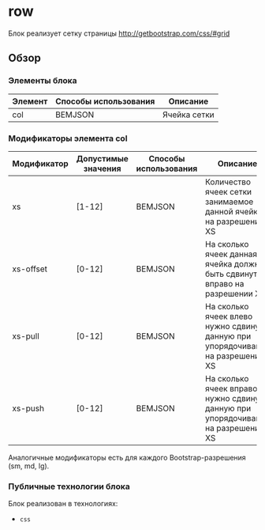 # row

Блок реализует сетку страницы http://getbootstrap.com/css/#grid

## Обзор

### Элементы блока

| Элемент | Способы использования | Описание |
| ----------- | ------------------- | -------- |
| col | BEMJSON | Ячейка сетки |

### Модификаторы элемента col

| Модификатор | Допустимые значения | Способы использования | Описание |
| ----------- | ------------------- | -------------------- | -------- |
| xs | [1-12] | BEMJSON | Количество ячеек сетки занимаемое данной ячейкой на разрешении XS |
| xs-offset | [0-12] | BEMJSON | На сколько ячеек данная ячейка должна быть сдвинута вправо на разрешении XS |
| xs-pull | [0-12] | BEMJSON | На сколько ячеек влево нужно сдвинуть данную при упорядочивании на разрешении XS |
| xs-push | [0-12] | BEMJSON | На сколько ячеек вправо нужно сдвинуть данную при упорядочивании на разрешении XS |

Аналогичные модификаторы есть для каждого Bootstrap-разрешения (sm, md, lg).

### Публичные технологии блока

Блок реализован в технологиях:

* `css`
